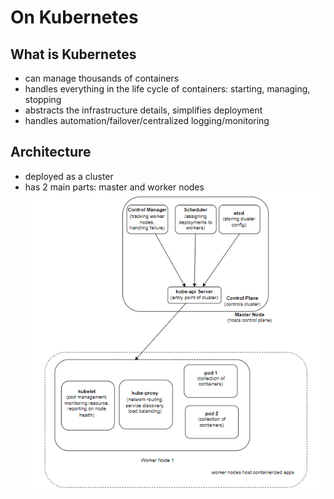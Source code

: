 # On Kubernetes

## What is Kubernetes
- can manage thousands of containers
- handles everything in the life cycle of containers: starting, managing, stopping
- abstracts the infrastructure details, simplifies deployment
- handles automation/failover/centralized logging/monitoring

## Architecture 
- deployed as a cluster
- has 2 main parts: master and worker nodes
![Usage](diagrams/Kubernetes.PNG?raw=true "Usage")
